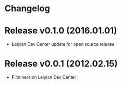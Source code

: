 # Changelog

# Release v0.1.0 (2016.01.01)

* Lelylan Dev Center update for open source release


# Release v0.0.1 (2012.02.15)

* First version Lelylan Dev Center
